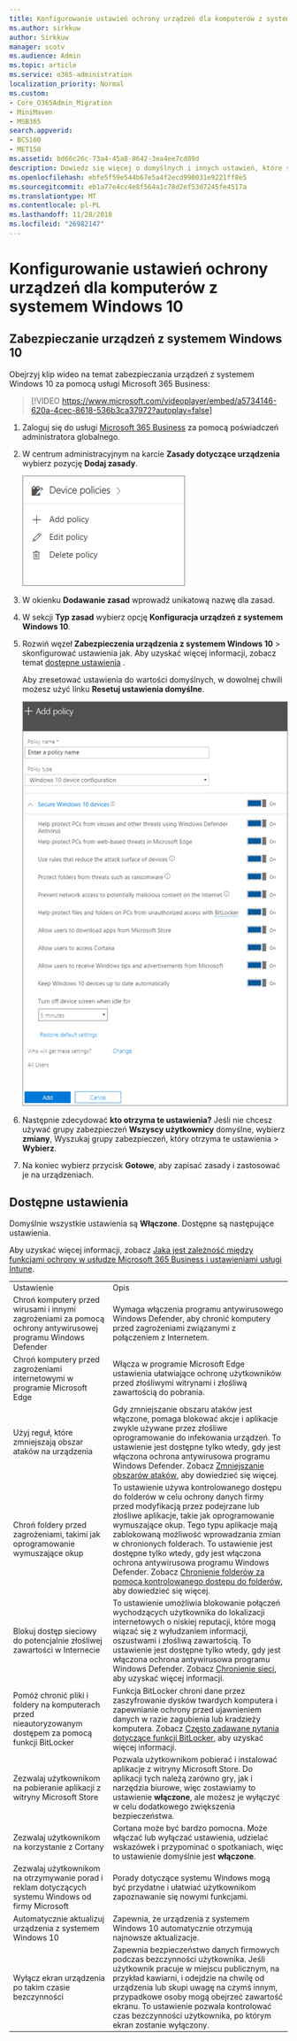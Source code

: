 ```yaml
---
title: Konfigurowanie ustawień ochrony urządzeń dla komputerów z systemem Windows 10
ms.author: sirkkuw
author: Sirkkuw
manager: scotv
ms.audience: Admin
ms.topic: article
ms.service: o365-administration
localization_priority: Normal
ms.custom:
- Core_O365Admin_Migration
- MiniMaven
- MSB365
search.appverid:
- BCS160
- MET150
ms.assetid: bd66c26c-73a4-45a8-8642-3ea4ee7cd89d
description: Dowiedz się więcej o domyślnych i innych ustawień, które są dostępne w Microsoft Business 365 do zabezpieczenia urządzeń Windows 10.
ms.openlocfilehash: ebfe5f59e544b67e5a4f2ecd990031e9221ff8e5
ms.sourcegitcommit: eb1a77e4cc4e8f564a1c78d2ef53d7245fe4517a
ms.translationtype: MT
ms.contentlocale: pl-PL
ms.lasthandoff: 11/28/2018
ms.locfileid: "26982147"
---
```

# <a name="set-device-protection-settings-for-windows-10-pcs"></a>Konfigurowanie ustawień ochrony urządzeń dla komputerów z systemem Windows 10

## <a name="secure-windows-10-devices"></a>Zabezpieczanie urządzeń z systemem Windows 10

Obejrzyj klip wideo na temat zabezpieczania urządzeń z systemem Windows 10 za pomocą usługi Microsoft 365 Business:
  
> [!VIDEO https://www.microsoft.com/videoplayer/embed/a5734146-620a-4cec-8618-536b3ca37972?autoplay=false]
  
1. Zaloguj się do usługi [Microsoft 365 Business](https://portal.office.com) za pomocą poświadczeń administratora globalnego. 
    
2. W centrum administracyjnym na karcie **Zasady dotyczące urządzenia** wybierz pozycję **Dodaj zasady**.
    
    ![Device policies card in the admin center.](media/27c12b61-d112-4348-b557-4f3e46204797.png)
  
3. W okienku **Dodawanie zasad** wprowadź unikatową nazwę dla zasad. 
    
4. W sekcji **Typ zasad** wybierz opcję **Konfiguracja urządzeń z systemem Windows 10**.
    
5. Rozwiń węzeł **Zabezpieczenia urządzenia z systemem Windows 10** \> skonfigurować ustawienia jak. Aby uzyskać więcej informacji, zobacz temat [dostępne ustawienia](protection-settings-for-windows-10-pcs.md#bkmk_availablesettings) . 
    
    Aby zresetować ustawienia do wartości domyślnych, w dowolnej chwili możesz użyć linku **Resetuj ustawienia domyślne**. 
    
    ![Add policy pane with Windows 10 Device configuration selected](media/fa9e2dc2-7eae-4c96-af34-765a1f641ecf.png)
  
6. Następnie zdecydować **kto otrzyma te ustawienia?** Jeśli nie chcesz używać grupy zabezpieczeń **Wszyscy użytkownicy** domyślne, wybierz **zmiany**, Wyszukaj grupy zabezpieczeń, który otrzyma te ustawienia \> **Wybierz**.
    
7. Na koniec wybierz przycisk **Gotowe**, aby zapisać zasady i zastosować je na urządzeniach. 
    
## <a name="available-settings"></a>Dostępne ustawienia

Domyślnie wszystkie ustawienia są **Włączone**. Dostępne są następujące ustawienia.
  
Aby uzyskać więcej informacji, zobacz [Jaka jest zależność między funkcjami ochrony w usłudze Microsoft 365 Business i ustawieniami usługi Intune](map-protection-features-to-intune-settings.md). 
  
|||
|:-----|:-----|
|Ustawienie  <br/> |Opis  <br/> |
|Chroń komputery przed wirusami i innymi zagrożeniami za pomocą ochrony antywirusowej programu Windows Defender  <br/> |Wymaga włączenia programu antywirusowego Windows Defender, aby chronić komputery przed zagrożeniami związanymi z połączeniem z Internetem.  <br/> |
|Chroń komputery przed zagrożeniami internetowymi w programie Microsoft Edge  <br/> |Włącza w programie Microsoft Edge ustawienia ułatwiające ochronę użytkowników przed złośliwymi witrynami i złośliwą zawartością do pobrania.  <br/> |
|Użyj reguł, które zmniejszają obszar ataków na urządzenia  <br/> |Gdy zmniejszanie obszaru ataków jest włączone, pomaga blokować akcje i aplikacje zwykle używane przez złośliwe oprogramowanie do infekowania urządzeń. To ustawienie jest dostępne tylko wtedy, gdy jest włączona ochrona antywirusowa programu Windows Defender. Zobacz [Zmniejszanie obszarów ataków](https://go.microsoft.com/fwlink/?linkid=870417), aby dowiedzieć się więcej.  <br/> |
|Chroń foldery przed zagrożeniami, takimi jak oprogramowanie wymuszające okup  <br/> |To ustawienie używa kontrolowanego dostępu do folderów w celu ochrony danych firmy przed modyfikacją przez podejrzane lub złośliwe aplikacje, takie jak oprogramowanie wymuszające okup. Tego typu aplikacje mają zablokowaną możliwość wprowadzania zmian w chronionych folderach. To ustawienie jest dostępne tylko wtedy, gdy jest włączona ochrona antywirusowa programu Windows Defender. Zobacz [Chronienie folderów za pomocą kontrolowanego dostępu do folderów](https://go.microsoft.com/fwlink/?linkid=870418), aby dowiedzieć się więcej.  <br/> |
|Blokuj dostęp sieciowy do potencjalnie złośliwej zawartości w Internecie  <br/> |To ustawienie umożliwia blokowanie połączeń wychodzących użytkownika do lokalizacji internetowych o niskiej reputacji, które mogą wiązać się z wyłudzaniem informacji, oszustwami i złośliwą zawartością. To ustawienie jest dostępne tylko wtedy, gdy jest włączona ochrona antywirusowa programu Windows Defender. Zobacz [Chronienie sieci](https://go.microsoft.com/fwlink/?linkid=870419), aby uzyskać więcej informacji.  <br/> |
|Pomóż chronić pliki i foldery na komputerach przed nieautoryzowanym dostępem za pomocą funkcji BitLocker  <br/> |Funkcja BitLocker chroni dane przez zaszyfrowanie dysków twardych komputera i zapewnianie ochrony przed ujawnieniem danych w razie zagubienia lub kradzieży komputera. Zobacz [Często zadawane pytania dotyczące funkcji BitLocker](https://go.microsoft.com/fwlink/?linkid=871000), aby uzyskać więcej informacji.  <br/> |
|Zezwalaj użytkownikom na pobieranie aplikacji z witryny Microsoft Store  <br/> |Pozwala użytkownikom pobierać i instalować aplikacje z witryny Microsoft Store. Do aplikacji tych należą zarówno gry, jak i narzędzia biurowe, więc zostawiamy to ustawienie **włączone**, ale możesz je wyłączyć w celu dodatkowego zwiększenia bezpieczeństwa.  <br/> |
|Zezwalaj użytkownikom na korzystanie z Cortany  <br/> |Cortana może być bardzo pomocna. Może włączać lub wyłączać ustawienia, udzielać wskazówek i przypominać o spotkaniach, więc to ustawienie domyślnie jest **włączone**.  <br/> |
|Zezwalaj użytkownikom na otrzymywanie porad i reklam dotyczących systemu Windows od firmy Microsoft  <br/> |Porady dotyczące systemu Windows mogą być przydatne i ułatwiać użytkownikom zapoznawanie się nowymi funkcjami.  <br/> |
|Automatycznie aktualizuj urządzenia z systemem Windows 10  <br/> |Zapewnia, że urządzenia z systemem Windows 10 automatycznie otrzymują najnowsze aktualizacje.  <br/> |
|Wyłącz ekran urządzenia po takim czasie bezczynności  <br/> |Zapewnia bezpieczeństwo danych firmowych podczas bezczynności użytkownika. Jeśli użytkownik pracuje w miejscu publicznym, na przykład kawiarni, i odejdzie na chwilę od urządzenia lub skupi uwagę na czymś innym, przypadkowe osoby mogą obejrzeć zawartość ekranu. To ustawienie pozwala kontrolować czas bezczynności użytkownika, po którym ekran zostanie wyłączony.  <br/> |
   
  

